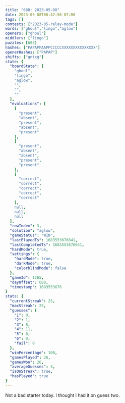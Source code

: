 ```yaml
---
title: "688: 2023-05-08"
date: 2023-05-08T06:47:56-07:00
tags: []
contests: ["2023-05-relay-mode"]
words: ["ghoul","lingo","aglow"]
openers: ["ghoul"]
middlers: ["lingo"]
puzzles: [688]
hashes: ["PAPAPPAAPPCCCCCXXXXXXXXXXXXXXX"]
openerHashes: ["PAPAP"]
shifts: ["gntxg"]
state: {
  "boardState": [
    "ghoul",
    "lingo",
    "aglow",
    "",
    "",
    ""
  ],
  "evaluations": [
    [
      "present",
      "absent",
      "present",
      "absent",
      "present"
    ],
    [
      "present",
      "absent",
      "absent",
      "present",
      "present"
    ],
    [
      "correct",
      "correct",
      "correct",
      "correct",
      "correct"
    ],
    null,
    null,
    null
  ],
  "rowIndex": 3,
  "solution": "aglow",
  "gameStatus": "WIN",
  "lastPlayedTs": 1683553676641,
  "lastCompletedTs": 1683553676641,
  "hardMode": true,
  "settings": {
    "hardMode": true,
    "darkMode": true,
    "colorblindMode": false
  },
  "gameId": 1265,
  "dayOffset": 688,
  "timestamp": 1683553676
}
stats: {
  "currentStreak": 25,
  "maxStreak": 25,
  "guesses": {
    "1": 0,
    "2": 1,
    "3": 8,
    "4": 11,
    "5": 6,
    "6": 0,
    "fail": 0
  },
  "winPercentage": 100,
  "gamesPlayed": 26,
  "gamesWon": 26,
  "averageGuesses": 4,
  "isOnStreak": true,
  "hasPlayed": true
}
---
```

<!-- more -->
Not a bad starter today. I thought I had it on guess two. 
